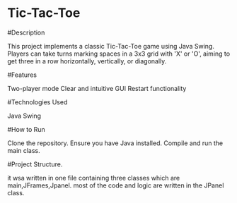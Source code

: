 # Tic-Tac-Toe
#Description

This project implements a classic Tic-Tac-Toe game using Java Swing. Players can take turns marking spaces in a 3x3 grid with 'X' or 'O', aiming to get three in a row horizontally, vertically, or diagonally.

#Features

Two-player mode
Clear and intuitive GUI
Restart functionality

#Technologies Used

Java
Swing

#How to Run

Clone the repository.
Ensure you have Java installed.
Compile and run the main class.

#Project Structure.

it wsa written in one file containing three classes which are main,JFrames,Jpanel.
most of the code and logic are written in the JPanel class.
